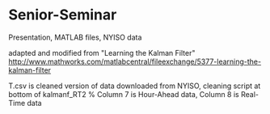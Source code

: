 Senior-Seminar
==============

Presentation, MATLAB files, NYISO data

adapted and modified from "Learning the Kalman Filter" 
http://www.mathworks.com/matlabcentral/fileexchange/5377-learning-the-kalman-filter

T.csv is cleaned version of data downloaded from NYISO, cleaning script at bottom of kalmanf_RT2
% Column 7 is Hour-Ahead data, Column 8 is Real-Time data
